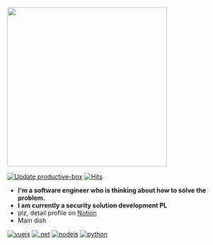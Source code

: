 <img src="https://github-profile-summary-cards.vercel.app/api/cards/profile-details?username=Fhwang0926&theme=nord_dark" width="360px;" />

[![Update
productive-box](https://github.com/Fhwang0926/productive-box/actions/workflows/schedule.yml/badge.svg)](https://github.com/Fhwang0926/productive-box/actions/workflows/schedule.yml)
[![Hits](https://hitscounter.dev/api/hit?url=https%3A%2F%2Fgithub.com%2Ffhwang0926%2F&label=Hit&icon=github&color=%23198754)](https://hitscounter.dev/api/hit?url=https%3A%2F%2Fgithub.com%2Ffhwang0926%2F&label=Hit&icon=github&color=%23198754)

* **I'm a software engineer who is thinking about how to solve the problem.**
* **I am currently a security solution development PL**
* plz, detail profile on [Notion](https://abalone-file-cbb.notion.site/Jerry-c61b2e6a46094747b411bad094c6f170?pvs=4 "notion profile")
* Main dish


[![vuejs](https://img.shields.io/badge/VueJS-4FC08D?style=flat-square&logo=Vue.js&logoColor=white)](https://img.shields.io/badge/VueJS-4FC08D?style=flat-square&logo=Vue.js&logoColor=white)
[![.net](https://img.shields.io/badge/.Net-512BD4?style=flat-square&logo=.Net&logoColor=white)](https://img.shields.io/badge/.Net-512BD4?style=flat-square&logo=.Net&logoColor=white)
[![nodejs](https://img.shields.io/badge/NodeJS-339933?style=flat-square&logo=Node.js&logoColor=white)](https://img.shields.io/badge/NodeJS-339933?style=flat-square&logo=Node.js&logoColor=white)
[![python](https://img.shields.io/badge/Python-3766AB?style=flat-square&logo=Python&logoColor=white)](https://img.shields.io/badge/Python-3766AB?style=flat-square&logo=Python&logoColor=white)


  <!-- <img style="display:inline;width:96%;" src="https://github-readme-streak-stats.herokuapp.com/?user=Fhwang0926&theme=tokyonight" /> -->

<!-- [![GitHub Streak](https://github-readme-streak-stats.herokuapp.com/?user=Fhwang0926&theme=tokyonight)](https://git.io/streak-stats) -->

<!-- <img align="center" src="https://github-profile-trophy.vercel.app/?username=Fhwang0926&theme=onedark&column=7"/> -->

<!-- <img align="center" src="https://github-readme-stats.vercel.app/api?username=Fhwang0926&theme=radical&show_icons=true&count_private=true&include_all_commits=true" /> -->
